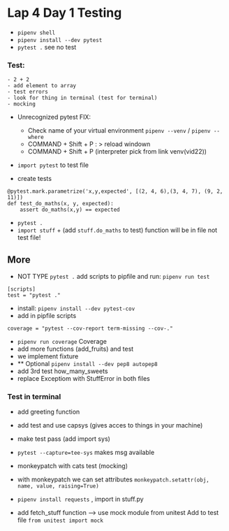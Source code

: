 # Lap 4 Day 1 Testing 

- `pipenv shell`
- `pipenv install --dev pytest`
- `pytest .` see no test
### Test: 
    - 2 + 2
    - add element to array
    - test errors
    - look for thing in terminal (test for terminal)
    - mocking
- Unrecognized pytest FIX:
    - Check name of your virtual environment `pipenv --venv` / `pipenv --where`
    - COMMAND + Shift + P : > reload windown
    - COMMAND + Shift + P (interpreter pick from link venv(vid22))

- `import pytest` to test file
- create tests 
```
@pytest.mark.parametrize('x,y,expected', [(2, 4, 6),(3, 4, 7), (9, 2, 11)])
def test_do_maths(x, y, expected):
    assert do_maths(x,y) == expected
```
- `pytest .`
- `import stuff` + (add `stuff.do_maths` to test) function will be in file not test file!

## More
- NOT TYPE `pytest .`
add scripts to pipfile and run: `pipenv run test`
```
[scripts]
test = "pytest ."
```

- install: `pipenv install --dev pytest-cov`
- add in pipfile scripts
```
coverage = "pytest --cov-report term-missing --cov-."
```

- `pipenv run coverage` Coverage
- add more functions (add_fruits) and test
- we implement fixture 
- ** Optional `pipenv install --dev pep8 autopep8`
- add 3rd test how_many_sweets
- replace Exceptiom with StuffError in both files 

### Test in terminal
- add greeting function 
- add test and use capsys (gives acces to things in your machine)
- make test pass (add import sys)
- `pytest --capture=tee-sys` makes msg available
- monkeypatch with cats test (mocking)
- with monkeypatch we can set attributes 
`monkeypatch.setattr(obj, name, value, raising=True)`


- `pipenv install requests` , import in stuff.py
- add fetch_stuff function --> use mock module from unitest
Add to test file
``
from unitest import mock
``
